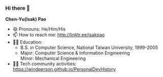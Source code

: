 ### Hi there 👋

<!--
**windperson/windperson** is a ✨ _special_ ✨ repository because its `README.md` (this file) appears on your GitHub profile.

Here are some ideas to get you started:

- 🔭 I’m currently working on ...
- 🌱 I’m currently learning ...
- 👯 I’m looking to collaborate on ...
- 🤔 I’m looking for help with ...
- 💬 Ask me about ...
- 📫 How to reach me: ...
- 😄 Pronouns: ...
- ⚡ Fun fact: ...
-->

**Chen-Yu(Isak) Pao** 

- 😄 Pronouns: He/Him/His
- 📫 How to reach me: <http://linktr.ee/isakpao>
- 👨‍🎓 Education: 
  - B.S. in Computer Science, National Taiwan University, 1999-2005
  - Major: Computer Science & Information Engineering  
    Minor: Mechanical Engineering
- 👨‍💻 Tech community activities: <https://windperson.github.io/PersonalDevHistory>
